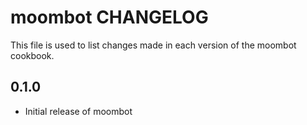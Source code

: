 # moombot CHANGELOG

This file is used to list changes made in each version of the moombot cookbook.

## 0.1.0
- Initial release of moombot
